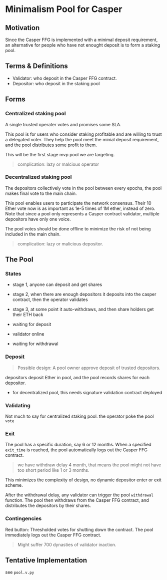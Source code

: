 # Minimalism Pool for Casper


## Motivation

Since the Casper FFG is implemented with a minimal deposit requirement, an alternative for people who have not enought deposit is to form a staking pool.


## Terms & Definitions

- Validator: who deposit in the Casper FFG contract.
- Depositor: who deposit in the staking pool

## Forms

### Centralized staking pool

A single trusted operater votes and promises some SLA.

This pool is for users who consider staking profitable and are willing to trust a delegated voter. They help the pool meet the minial deposit requirement, and the pool distributes some profit to them.


This will be the first stage mvp pool we are targeting.

> complication: lazy or malcious operator


### Decentralized staking pool

The depositors collectively vote in the pool between every epochs, the pool makes final vote to the main chain.

This pool enables users to participate the network consensus. Their 10 Ether vote now is as important as 1e-5 times of 1M ether, instead of zero. Note that since a pool only represents a Casper contract validator, multiple depositors have only one voice.

The pool votes should be done offline to minimize the risk of not being included in the main chain.

> complication: lazy or malicious depositor.

## The Pool

### States

- stage 1, anyone can deposit and get shares
- stage 2, when there are enough depositors it deposits into the casper contract, then the operator validates
- stage 3, at some point it auto-withdraws, and then share holders get their ETH back


- waiting for deposit
- validator online
- waiting for withdrawal

### Deposit

> Possible design: A pool owner approve deposit of trusted depositors.

depositors deposit Ether in pool, and the pool records shares for each depositor.

- for decentralized pool, this needs signature validation contract deployed

### Validating

Not much to say for centralized staking pool. the operator poke the pool `vote`


### Exit

The pool has a specific duration, say 6 or 12 months. When a specified `exit_time` is reached, the pool automatically logs out the Casper FFG contract.

> we have withdraw delay 4 month, that means the pool might not have too short period like 1 or 3 months.

This minimizes the complexity of design, no dynamic depositor enter or exit scheme.

After the withdrawal delay, any validator can trigger the pool `withdrawal` function. The pool then withdraws from the Casper FFG contract, and distributes the depositors by their shares.


### Contingencies

Red button: Thresholded votes for shutting down the contract. The pool immediately logs out the Casper FFG contract.

> Might suffer 700 dynasties of validator inaction.


## Tentative Implementation

see `pool.v.py`